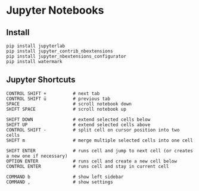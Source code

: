 # Jupyter Notebooks

## Install

    pip install jupyterlab
    pip install jupyter_contrib_nbextensions
    pip install jupyter_nbextensions_configurator
    pip install watermark

## Jupyter Shortcuts

    CONTROL SHIFT +          # next tab
    CONTROL SHIFT ü          # previous tab
    SPACE                    # scroll notebook down
    SHIFT SPACE              # scroll notebook up

    SHIFT DOWN               # extend selected cells below
    SHIFT UP                 # extend selected cells above
    CONTROL SHIFT -          # split cell on cursor position into two cells
    SHIFT m                  # merge multiple selected cells into one cell

    SHIFT ENTER              # runs cell and jump to next cell (or creates a new one if necessary)
    OPTION ENTER             # runs cell and create a new cell below
    CONTROL ENTER            # runs cell and stay in current cell

    COMMAND b                # show left sidebar
    COMMAND ,                # show settings
